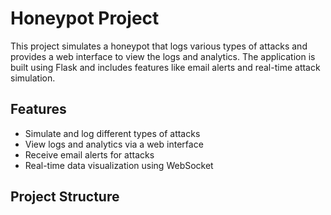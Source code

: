 # Honeypot Project

This project simulates a honeypot that logs various types of attacks and provides a web interface to view the logs and analytics. The application is built using Flask and includes features like email alerts and real-time attack simulation.

## Features

- Simulate and log different types of attacks
- View logs and analytics via a web interface
- Receive email alerts for attacks
- Real-time data visualization using WebSocket

## Project Structure
